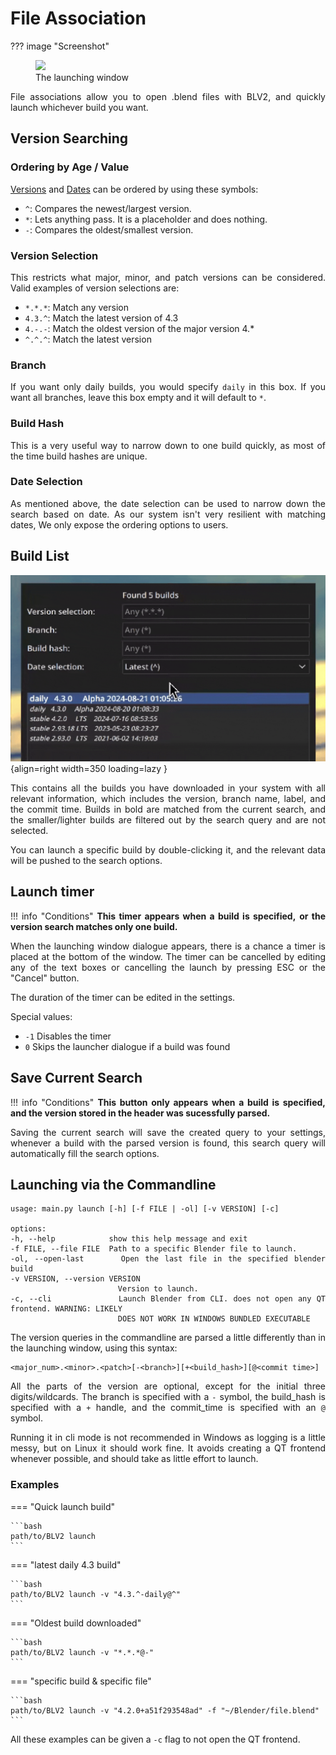<style>body {text-align: justify}</style>

# File Association

??? image "Screenshot"
    <figure>
      <img src="../imgs/launching_window.png"/>
      <figcaption>The launching window</figcaption>
    </figure>

File associations allow you to open .blend files with BLV2, and quickly launch whichever build you want.


## Version Searching

### Ordering by Age / Value

[Versions](file_association.md#version-selection) and [Dates](file_association.md#date-selection) can be ordered by using these symbols:

- `^`: Compares the newest/largest version.
- `*`: Lets anything pass. It is a placeholder and does nothing.
- `-`: Compares the oldest/smallest version.

### Version Selection

This restricts what major, minor, and patch versions can be considered. Valid examples of version selections are:

- `*.*.*`: Match any version
- `4.3.^`: Match the latest version of 4.3
- `4.-.-`: Match the oldest version of the major version 4.*
- `^.^.^`: Match the latest version

### Branch

If you want only daily builds, you would specify `daily` in this box. If you want all branches,
leave this box empty and it will default to `*`.

### Build Hash

This is a very useful way to narrow down to one build quickly, as most of the time build hashes are unique.

### Date Selection

As mentioned above, the date selection can be used to narrow down the search based on date. As our system isn't
very resilient with matching dates, We only expose the ordering options to users.

## Build List

![double click demo](./imgs/launching_window_double_click_demo.gif){align=right width=350 loading=lazy }

This contains all the builds you have downloaded in your system with all relevant information,
which includes the version, branch name, label, and the commit time. Builds in bold are matched
from the current search, and the smaller/lighter builds are filtered out by the search query and are not selected.

You can launch a specific build by double-clicking it,
and the relevant data will be pushed to the search options.

## Launch timer

!!! info "Conditions"
    **This timer appears when a build is specified,**
    **or the version search matches only one build.**

When the launching window dialogue appears, there is a chance a timer is placed at the bottom of the window.
The timer can be cancelled by editing any of the text boxes or cancelling the launch by pressing ESC or the "Cancel" button.

The duration of the timer can be edited in the settings.

Special values:

- `-1` Disables the timer
- `0` Skips the launcher dialogue if a build was found

## Save Current Search

!!! info "Conditions"
    **This button only appears when a build is specified, and the version stored in the header was sucessfully parsed.**

Saving the current search will save the created query to your settings, whenever a build with the parsed version is found, this search query will automatically fill the search options.

## Launching via the Commandline

    usage: main.py launch [-h] [-f FILE | -ol] [-v VERSION] [-c]

    options:
    -h, --help            show this help message and exit
    -f FILE, --file FILE  Path to a specific Blender file to launch.
    -ol, --open-last      Open the last file in the specified blender build
    -v VERSION, --version VERSION
                            Version to launch.
    -c, --cli             Launch Blender from CLI. does not open any QT frontend. WARNING: LIKELY
                            DOES NOT WORK IN WINDOWS BUNDLED EXECUTABLE

The version queries in the commandline are parsed a little differently than in the launching window, using this syntax:

    <major_num>.<minor>.<patch>[-<branch>][+<build_hash>][@<commit time>]

All the parts of the version are optional, except for the initial three digits/wildcards.
The branch is specified with a `-` symbol, the build_hash is specified with a `+` handle, and the commit_time is specified with an `@` symbol.

Running it in cli mode is not recommended in Windows as logging is a little messy, but on Linux it should work fine.
It avoids creating a QT frontend whenever possible, and should take as little effort to launch.

### Examples

=== "Quick launch build"

    ```bash
    path/to/BLV2 launch
    ```

=== "latest daily 4.3 build"

    ```bash
    path/to/BLV2 launch -v "4.3.^-daily@^"
    ```

=== "Oldest build downloaded"

    ```bash
    path/to/BLV2 launch -v "*.*.*@-"
    ```

=== "specific build & specific file"

    ```bash
    path/to/BLV2 launch -v "4.2.0+a51f293548ad" -f "~/Blender/file.blend"
    ```

All these examples can be given a `-c` flag to not open the QT frontend.
